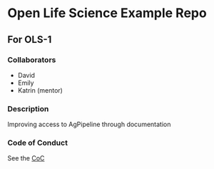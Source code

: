 # Open Life Science Example Repo

## For OLS-1

### Collaborators

* David
* Emily
* Katrin (mentor)

### Description

Improving access to AgPipeline through documentation

### Code of Conduct

See the [CoC](./CoC.md)
